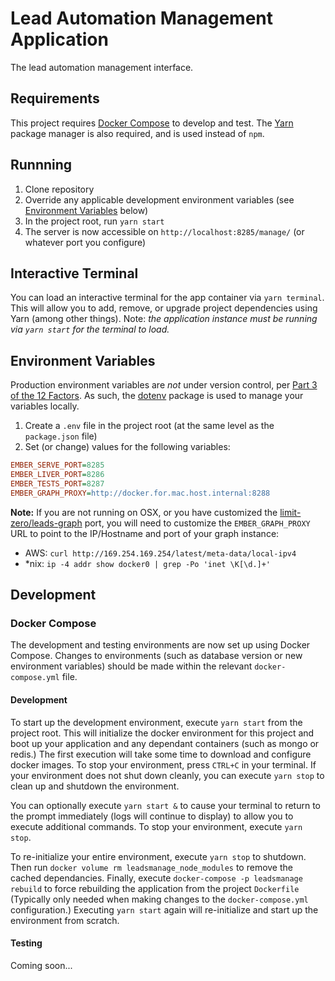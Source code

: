 # Lead Automation Management Application
The lead automation management interface.

## Requirements
This project requires [Docker Compose](https://docs.docker.com/compose/overview/) to develop and test. The [Yarn](https://yarnpkg.com) package manager is also required, and is used instead of `npm`.

## Runnning
1. Clone repository
2. Override any applicable development environment variables (see [Environment Variables](#environment-variables) below)
3. In the project root, run `yarn start`
4. The server is now accessible on `http://localhost:8285/manage/` (or whatever port you configure)

## Interactive Terminal
You can load an interactive terminal for the app container via `yarn terminal`. This will allow you to add, remove, or upgrade project dependencies using Yarn (among other things). Note: _the application instance must be running via `yarn start` for the terminal to load._

## Environment Variables
Production environment variables are *not* under version control, per [Part 3 of the 12 Factors](https://12factor.net/config). As such, the [dotenv](https://www.npmjs.com/package/dotenv) package is used to manage your variables locally.
1. Create a `.env` file in the project root (at the same level as the `package.json` file)
2. Set (or change) values for the following variables:
```ini
EMBER_SERVE_PORT=8285
EMBER_LIVER_PORT=8286
EMBER_TESTS_PORT=8287
EMBER_GRAPH_PROXY=http://docker.for.mac.host.internal:8288
```
 **Note:** If you are not running on OSX, or you have customized the [limit-zero/leads-graph](https://github.com/limit-zerp/leads-graph) port, you will need to customize the `EMBER_GRAPH_PROXY` URL to point to the IP/Hostname and port of your graph instance:
 - AWS: `curl http://169.254.169.254/latest/meta-data/local-ipv4`
 - *nix: `ip -4 addr show docker0 | grep -Po 'inet \K[\d.]+'`

## Development
### Docker Compose
The development and testing environments are now set up using Docker Compose. Changes to environments (such as database version or new environment variables) should be made within the relevant `docker-compose.yml` file.

#### Development
To start up the development environment, execute `yarn start` from the project root. This will initialize the docker environment for this project and boot up your application and any dependant containers (such as mongo or redis.) The first execution will take some time to download and configure docker images. To stop your environment, press `CTRL+C` in your terminal. If your environment does not shut down cleanly, you can execute `yarn stop` to clean up and shutdown the environment.

You can optionally execute `yarn start &` to cause your terminal to return to the prompt immediately (logs will continue to display) to allow you to execute additional commands. To stop your environment, execute `yarn stop`.

To re-initialize your entire environment, execute `yarn stop` to shutdown. Then run `docker volume rm leadsmanage_node_modules` to remove the cached dependancies. Finally, execute `docker-compose -p leadsmanage rebuild` to force rebuilding the application from the project `Dockerfile` (Typically only needed when making changes to the `docker-compose.yml` configuration.) Executing `yarn start` again will re-initialize and start up the environment from scratch.

#### Testing
Coming soon...
